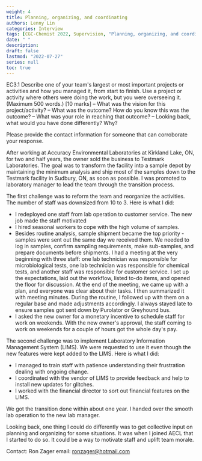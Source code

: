 ```yaml
---
weight: 4
title: Planning, organizing, and coordinating
authors: Lenny Lin
categories: Interview
tags: [CGC-Chemist 2022, Supervision, "Planning, organizing, and coordinating", AEL Case]
date: " "
description: 
draft: false
lastmod: "2022-07-27"
series: null
toc: true
---
```



EC3.1 Describe one of your team's largest or most important projects or activities and how you managed it, from start to finish.  Use a project or activity where others were doing the work, but you were overseeing it.  (Maximum 500 words.) [10 marks]
–	What was the vision for this project/activity?
–	What was the outcome?  How do you know this was the outcome?
–	What was your role in reaching that outcome?
–	Looking back, what would you have done differently?  Why?

Please provide the contact information for someone that can corroborate your response.

After working at Accuracy Environmental Laboratories at Kirkland Lake, ON, for two and half years, the owner sold the business to Testmark Laboratories.  The goal was to transform the facility into a sample depot by maintaining the minimum analysis and ship most of the samples down to the Testmark facility in Sudbury, ON, as soon as possible.  I was promoted to laboratory manager to lead the team through the transition process.

The first challenge was to reform the team and reorganize the activities.  The number of staff was downsized from 10 to 3.  Here is what I did:
-	I redeployed one staff from lab operation to customer service.  The new job made the staff motivated
-	I hired seasonal workers to cope with the high volume of samples.  
-	Besides routine analysis, sample shipment became the top priority - samples were sent out the same day we received them.  We needed to log in samples, confirm sampling requirements, make sub-samples, and prepare documents before shipments.  I had a meeting at the very beginning with three staff: one lab technician was responsible for microbiological tests, one lab technician was responsible for chemical tests, and another staff was responsible for customer service.  I set up the expectations, laid out the workflow, listed to-do items, and opened the floor for discussion.  At the end of the meeting, we came up with a plan, and everyone was clear about their tasks.  I then summarized it with meeting minutes.  During the routine, I followed up with them on a regular base and made adjustments accordingly.  I always stayed late to ensure samples got sent down by Purolator or Greyhound bus.
-	I asked the new owner for a monetary incentive to schedule staff for work on weekends.  With the new owner's approval, the staff coming to work on weekends for a couple of hours got the whole day's pay.

The second challenge was to implement Laboratory Information Management System (LIMS).  We were requested to use it even though the new features were kept added to the LIMS.  Here is what I did:
-	I managed to train staff with patience understanding their frustration dealing with ongoing change.
-	I coordinated with the vendor of LIMS to provide feedback and help to install new updates for glitches.
-	I worked with the financial director to sort out financial features on the LIMS.

We got the transition done within about one year.  I handed over the smooth lab operation to the new lab manager.

Looking back, one thing I could do differently was to get collective input on planning and organizing for some situations.  It was when I joined AECL that I started to do so.   It could be a way to motivate staff and uplift team morale.

Contact: Ron Zager email: ronzager@hotmail.com
